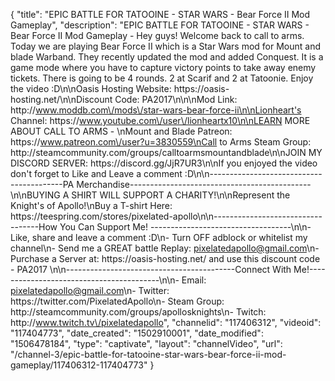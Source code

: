 {
    "title": "EPIC BATTLE FOR TATOOINE - STAR WARS - Bear Force II Mod Gameplay",
    "description": "EPIC BATTLE FOR TATOOINE - STAR WARS - Bear Force II Mod Gameplay - Hey guys! Welcome back to call to arms. Today we are playing Bear Force II which is a Star Wars mod for Mount and blade Warband. They recently updated the mod and added Conquest. It is a game mode where you have to capture victory points to take away enemy tickets. There is going to be 4 rounds. 2 at Scarif and 2 at Tatoonie. Enjoy the video :D\n\nOasis Hosting Website: https:\/\/oasis-hosting.net\/\n\nDiscount Code: PA2017\n\n\nMod Link: http:\/\/www.moddb.com\/mods\/star-wars-bear-force-ii\n\nLionheart's Channel: https:\/\/www.youtube.com\/user\/lionheartx10\n\nLEARN MORE ABOUT CALL TO ARMS - \nMount and Blade Patreon: https:\/\/www.patreon.com\/user?u=3830559\nCall to Arms Steam Group: http:\/\/steamcommunity.com\/groups\/calltoarmsmountandblade\n\nJOIN MY DISCORD SERVER: https:\/\/discord.gg\/JjR7UR3\n\nIf you enjoyed the video don't forget to Like and Leave a comment :D\n\n-----------------------------------------PA Merchandise---------------------------------------------\n\nBUYING A SHIRT WILL SUPPORT A CHARITY!\n\nRepresent the Knight's of Apollo!\nBuy a T-shirt Here: https:\/\/teespring.com\/stores\/pixelated-apollo\n\n----------------------------------How You Can Support Me! -----------------------------------\n\n- Like, share and leave a comment :D\n- Turn OFF adblock or whitelist my channel\n- Send me a GREAT battle Replay: pixelatedapollo@gmail.com\n- Purchase a Server at: https:\/\/oasis-hosting.net\/ and use this discount code - PA2017 \n\n------------------------------------------Connect With Me!-----------------------------------------\n\n- Email: pixelatedapollo@gmail.com\n- Twitter: https:\/\/twitter.com\/PixelatedApollo\n- Steam Group:  http:\/\/steamcommunity.com\/groups\/apollosknights\n- Twitch: http:\/\/www.twitch.tv\/pixelatedapollo",
    "channelid": "117406312",
    "videoid": "117404773",
    "date_created": "1502910001",
    "date_modified": "1506478184",
    "type": "captivate",
    "layout": "channelVideo",
    "url": "\/channel-3\/epic-battle-for-tatooine-star-wars-bear-force-ii-mod-gameplay\/117406312-117404773"
}